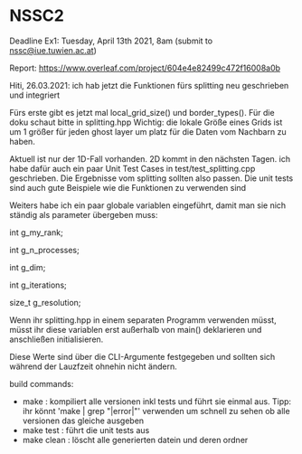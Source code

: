 # NSSC2

Deadline Ex1: Tuesday, April 13th 2021, 8am (submit to nssc@iue.tuwien.ac.at)

Report: https://www.overleaf.com/project/604e4e82499c472f16008a0b


Hiti, 26.03.2021: ich hab jetzt die Funktionen fürs splitting neu geschrieben und integriert

Fürs erste gibt es jetzt mal local_grid_size() und border_types(). Für die doku schaut bitte in splitting.hpp
Wichtig: die lokale Größe eines Grids ist um 1 größer für jeden ghost layer um platz für die Daten vom Nachbarn zu haben.

Aktuell ist nur der 1D-Fall vorhanden. 2D kommt in den nächsten Tagen. ich habe dafür auch ein paar Unit Test Cases in test/test_splitting.cpp geschrieben. Die Ergebnisse vom splitting sollten also passen. Die unit tests sind auch gute Beispiele wie die Funktionen zu verwenden sind


Weiters habe ich ein paar globale variablen eingeführt, damit man sie nich ständig als parameter übergeben muss:

int g_my_rank;

int g_n_processes;

int g_dim;

int g_iterations;

size_t g_resolution;

Wenn ihr splitting.hpp in einem separaten Programm verwenden müsst, müsst ihr diese variablen erst außerhalb von main() deklarieren und anschließen initialisieren.

Diese Werte sind über die CLI-Argumente festgegeben und sollten sich während der Lauzfzeit ohnehin nicht ändern.



build commands:
- make : kompiliert alle versionen inkl tests und führt sie einmal aus. Tipp: ihr könnt 'make | grep "|error|"' verwenden um schnell zu sehen ob alle versionen das gleiche ausgeben
- make test : führt die unit tests aus
- make clean : löscht alle generierten datein und deren ordner



